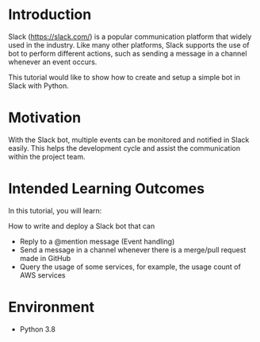 # Introduction

Slack (https://slack.com/) is a popular communication platform that widely used in the industry. Like many other platforms, Slack supports the use of bot to perform different actions, such as sending a message in a channel whenever an event occurs.

This tutorial would like to show how to create and setup a simple bot in Slack with Python.

# Motivation

With the Slack bot, multiple events can be monitored and notified in Slack easily. This helps the development cycle and assist the communication within the project team.

# Intended Learning Outcomes

In this tutorial, you will learn:

How to write and deploy a Slack bot that can 
- Reply to a @mention message (Event handling)
- Send a message in a channel whenever there is a merge/pull request made in GitHub
- Query the usage of some services, for example, the usage count of AWS services

# Environment

- Python 3.8